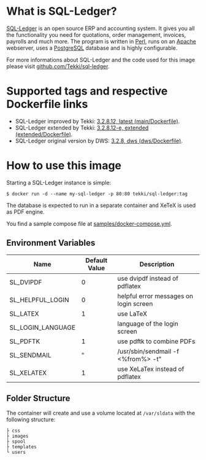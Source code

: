 <!-- this file is generated via docker-builder/generate.pl, do not edit it directly -->
# What is SQL-Ledger?

[SQL-Ledger](https://sql-ledger.com) is an open source ERP and accounting system. It gives you all the functionality you need for quotations, order management, invoices, payrolls and much more. The program is written in [Perl](https://www.perl.org), runs on an [Apache](https://httpd.apache.org) webserver, uses a [PostgreSQL](https://www.postgresql.org) database and is highly configurable.

For more informations about SQL-Ledger and the code used for this image please visit [github.com/Tekki/sql-ledger](https://github.com/Tekki/sql-ledger).

# Supported tags and respective Dockerfile links

* SQL-Ledger improved by Tekki: [3.2.8.12, latest (main/Dockerfile)](https://github.com/Tekki/docker-sql-ledger/blob/master/main/Dockerfile).
* SQL-Ledger extended by Tekki: [3.2.8.12-e, extended (extended/Dockerfile)](https://github.com/Tekki/docker-sql-ledger/blob/master/extended/Dockerfile).
* SQL-Ledger original version by DWS: [3.2.8, dws (dws/Dockerfile)](https://github.com/Tekki/docker-sql-ledger/blob/master/dws/Dockerfile).

# How to use this image

Starting a SQL-Ledger instance is simple:

    $ docker run -d --name my-sql-ledger -p 80:80 tekki/sql-ledger:tag

The database is expected to run in a separate container and XeTeX is used as PDF engine.

You find a sample compose file at [samples/docker-compose.yml](https://github.com/Tekki/docker-sql-ledger/blob/master/samples/docker-compose.yml).

## Environment Variables

| Name | Default Value | Description |
| - | - | - |
| SL\_DVIPDF | 0 | use dvipdf instead of pdflatex |
| SL\_HELPFUL\_LOGIN | 0 | helpful error messages on login screen |
| SL\_LATEX | 1 | use LaTeX |
| SL\_LOGIN\_LANGUAGE | | language of the login screen |
| SL\_PDFTK | 1 | use pdftk to combine PDFs |
| SL\_SENDMAIL | "| /usr/sbin/sendmail -f <%from%> -t" | pipe to sendmail |
| SL\_XELATEX | 1 | use XeLaTex instead of pdflatex |

## Folder Structure

The container will create and use a volume located at `/var/sldata` with the following structure:

    ├ css
    ├ images
    ├ spool
    ├ templates
    └ users
